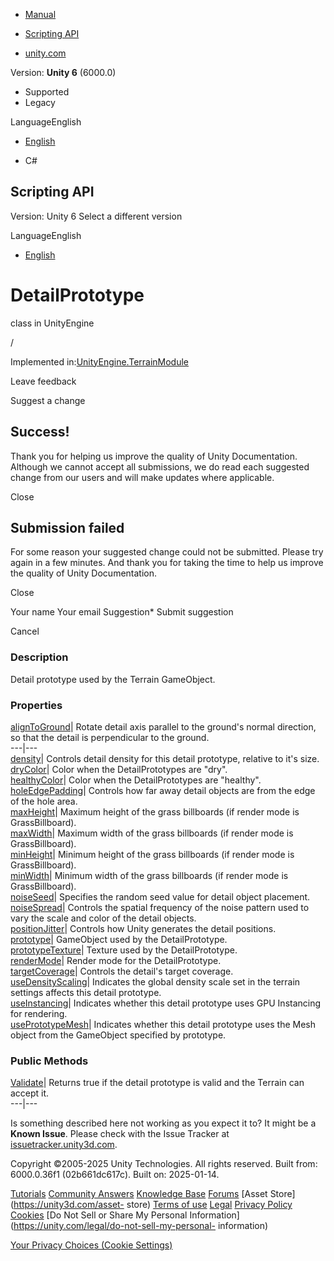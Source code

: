 [ ]()

  * [Manual](../Manual/index.html)
  * [Scripting API](../ScriptReference/index.html)

  * [unity.com](https://unity.com/)

Version: **Unity 6** (6000.0)

  * Supported
  * Legacy

LanguageEnglish

  * [English]()

  * C#

[ ](https://docs.unity3d.com)

## Scripting API

Version: Unity 6 Select a different version

LanguageEnglish

  * [English]()

# DetailPrototype

class in UnityEngine

/

Implemented in:[UnityEngine.TerrainModule](UnityEngine.TerrainModule.html)

Leave feedback

Suggest a change

## Success!

Thank you for helping us improve the quality of Unity Documentation. Although
we cannot accept all submissions, we do read each suggested change from our
users and will make updates where applicable.

Close

## Submission failed

For some reason your suggested change could not be submitted. Please <a>try
again</a> in a few minutes. And thank you for taking the time to help us
improve the quality of Unity Documentation.

Close

Your name Your email Suggestion* Submit suggestion

Cancel

[ ]()

### Description

Detail prototype used by the Terrain GameObject.

### Properties

[alignToGround](DetailPrototype-alignToGround.html)| Rotate detail axis
parallel to the ground's normal direction, so that the detail is perpendicular
to the ground.  
---|---  
[density](DetailPrototype-density.html)| Controls detail density for this
detail prototype, relative to it's size.  
[dryColor](DetailPrototype-dryColor.html)| Color when the DetailPrototypes are
"dry".  
[healthyColor](DetailPrototype-healthyColor.html)| Color when the
DetailPrototypes are "healthy".  
[holeEdgePadding](DetailPrototype-holeEdgePadding.html)| Controls how far away
detail objects are from the edge of the hole area.  
[maxHeight](DetailPrototype-maxHeight.html)| Maximum height of the grass
billboards (if render mode is GrassBillboard).  
[maxWidth](DetailPrototype-maxWidth.html)| Maximum width of the grass
billboards (if render mode is GrassBillboard).  
[minHeight](DetailPrototype-minHeight.html)| Minimum height of the grass
billboards (if render mode is GrassBillboard).  
[minWidth](DetailPrototype-minWidth.html)| Minimum width of the grass
billboards (if render mode is GrassBillboard).  
[noiseSeed](DetailPrototype-noiseSeed.html)| Specifies the random seed value
for detail object placement.  
[noiseSpread](DetailPrototype-noiseSpread.html)| Controls the spatial
frequency of the noise pattern used to vary the scale and color of the detail
objects.  
[positionJitter](DetailPrototype-positionJitter.html)| Controls how Unity
generates the detail positions.  
[prototype](DetailPrototype-prototype.html)| GameObject used by the
DetailPrototype.  
[prototypeTexture](DetailPrototype-prototypeTexture.html)| Texture used by the
DetailPrototype.  
[renderMode](DetailPrototype-renderMode.html)| Render mode for the
DetailPrototype.  
[targetCoverage](DetailPrototype-targetCoverage.html)| Controls the detail's
target coverage.  
[useDensityScaling](DetailPrototype-useDensityScaling.html)| Indicates the
global density scale set in the terrain settings affects this detail
prototype.  
[useInstancing](DetailPrototype-useInstancing.html)| Indicates whether this
detail prototype uses GPU Instancing for rendering.  
[usePrototypeMesh](DetailPrototype-usePrototypeMesh.html)| Indicates whether
this detail prototype uses the Mesh object from the GameObject specified by
prototype.  
  
### Public Methods

[Validate](DetailPrototype.Validate.html)| Returns true if the detail
prototype is valid and the Terrain can accept it.  
---|---  
  
Is something described here not working as you expect it to? It might be a
**Known Issue**. Please check with the Issue Tracker at
[issuetracker.unity3d.com](https://issuetracker.unity3d.com).

Copyright ©2005-2025 Unity Technologies. All rights reserved. Built from:
6000.0.36f1 (02b661dc617c). Built on: 2025-01-14.

[Tutorials](https://unity3d.com/learn) [Community
Answers](https://answers.unity3d.com) [Knowledge
Base](https://support.unity3d.com/hc/en-us)
[Forums](https://forum.unity3d.com) [Asset Store](https://unity3d.com/asset-
store) [Terms of use](https://docs.unity3d.com/Manual/TermsOfUse.html)
[Legal](https://unity.com/legal) [Privacy
Policy](https://unity.com/legal/privacy-policy)
[Cookies](https://unity.com/legal/cookie-policy) [Do Not Sell or Share My
Personal Information](https://unity.com/legal/do-not-sell-my-personal-
information)

[Your Privacy Choices (Cookie Settings)](javascript:void\(0\);)


